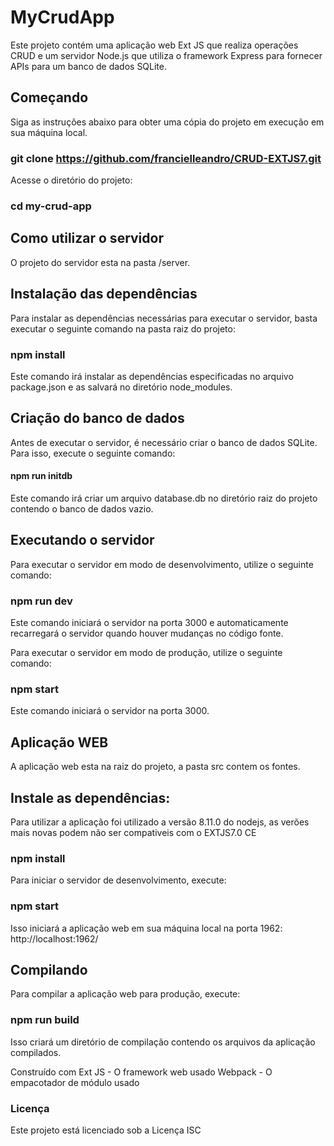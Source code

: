 # MyCrudApp
Este projeto contém uma aplicação web Ext JS que realiza operações CRUD e um servidor Node.js que utiliza o framework Express para fornecer APIs para um banco de dados SQLite.

## Começando
Siga as instruções abaixo para obter uma cópia do projeto em execução em sua máquina local.

### git clone https://github.com/francielleandro/CRUD-EXTJS7.git

Acesse o diretório do projeto:

### cd my-crud-app

## Como utilizar o servidor
O projeto do servidor esta na pasta /server.


## Instalação das dependências
Para instalar as dependências necessárias para executar o servidor, basta executar o seguinte comando na pasta raiz do projeto:


### npm install
Este comando irá instalar as dependências especificadas no arquivo package.json e as salvará no diretório node_modules.

## Criação do banco de dados
Antes de executar o servidor, é necessário criar o banco de dados SQLite. Para isso, execute o seguinte comando:


#### npm run initdb
Este comando irá criar um arquivo database.db no diretório raiz do projeto contendo o banco de dados vazio.

## Executando o servidor
Para executar o servidor em modo de desenvolvimento, utilize o seguinte comando:


### npm run dev
Este comando iniciará o servidor na porta 3000 e automaticamente recarregará o servidor quando houver mudanças no código fonte.

Para executar o servidor em modo de produção, utilize o seguinte comando:


### npm start
Este comando iniciará o servidor na porta 3000.

## Aplicação WEB

A aplicação web esta na raiz do projeto, a pasta src contem os fontes.

## Instale as dependências:

Para utilizar a aplicação foi utilizado a versão 8.11.0 do nodejs, as verões mais novas podem não ser compativeis com o EXTJS7.0 CE

### npm install

Para iniciar o servidor de desenvolvimento, execute:

### npm start
Isso iniciará a aplicação web em sua máquina local na porta 1962: http://localhost:1962/

## Compilando
Para compilar a aplicação web para produção, execute:

### npm run build
Isso criará um diretório de compilação contendo os arquivos da aplicação compilados.

Construído com
Ext JS - O framework web usado
Webpack - O empacotador de módulo usado
### Licença
Este projeto está licenciado sob a Licença ISC
